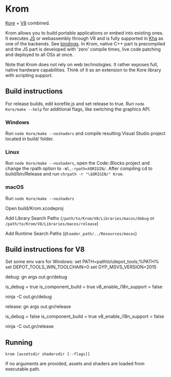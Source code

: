 # Krom

[Kore](https://github.com/Kode/Kore) + [V8](https://developers.google.com/v8/) combined.

Krom allows you to build portable applications or embed into existing ones. It executes [JS](https://github.com/luboslenco/krom_jstest) or webassembly through V8 and is fully supported in [Kha](https://github.com/Kode/Kha) as one of the backends. See [bindings](https://github.com/Kode/Kha/blob/master/Backends/Krom/Krom.hx). In Krom, native C++ part is precompiled and the JS part is developed with 'zero' compile times, live code patching and deployed to all OSs at once.

Note that Krom does not rely on web technologies. It rather exposes full, native hardware capabilities. Think of it as an extension to the Kore library with scripting support.

## Build instructions

For release builds, edit korefile.js and set release to true. Run `node Kore/make --help` for additional flags, like switching the graphics API.

### Windows

Run `node Kore/make --noshaders` and compile resulting Visual Studio project located in build/ folder.

### Linux

Run `node Kore/make --noshaders`, open the Code::Blocks project and change the rpath option to `-Wl,-rpath=XORIGIN/`.
After compiling cd to build/bin/Release and run `chrpath -r "\$ORIGIN/" Krom`.

### macOS

Run `node Kore/make --noshaders`

Open build/Krom.xcodeproj

Add Library Search Paths (`/path/to/Krom/V8/Libraries/macos/debug` or `/path/to/Krom/V8/Libraries/macos/release`)

Add Runtime Search Paths (`@loader_path/../Resources/macos`)

## Build instructions for V8

Set some env vars for Windows:
set PATH=path\to\depot_tools;%PATH%
set DEPOT_TOOLS_WIN_TOOLCHAIN=0
set GYP_MSVS_VERSION=2015

debug:
gn args out.gn/debug

is_debug = true
is_component_build = true
v8_enable_i18n_support = false

ninja -C out.gn/debug

release:
gn args out.gn/release

is_debug = false
is_component_build = true
v8_enable_i18n_support = false

ninja -C out.gn/release

## Running

`krom [assetsdir shadersdir [--flags]]`

If no arguments are provided, assets and shaders are loaded from executable path.
